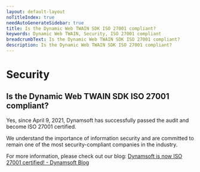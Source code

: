 ```yaml
---
layout: default-layout
noTitleIndex: true
needAutoGenerateSidebar: true
title: Is the Dynamic Web TWAIN SDK ISO 27001 compliant?
keywords: Dynamic Web TWAIN, Security, ISO 27001 compliant
breadcrumbText: Is the Dynamic Web TWAIN SDK ISO 27001 compliant?
description: Is the Dynamic Web TWAIN SDK ISO 27001 compliant?
---
```


# Security

## Is the Dynamic Web TWAIN SDK ISO 27001 compliant?

Yes, since April 9, 2021, Dynamsoft has successfully passed the audit and become ISO 27001 certified.

We understand the importance of information security and are committed to remain one of the most security-compliant companies in the industry.

For more information, please check out our blog: <a href="https://www.dynamsoft.com/blog/general/dynamsoft-is-now-iso-27001-certified/" target="_blank">Dynamsoft is now ISO 27001 certified! - Dynamsoft Blog</a>
